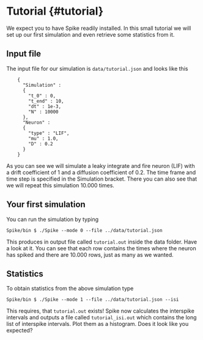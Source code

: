 # Tutorial {#tutorial}

We expect you to have Spike readily installed.
In this small tutorial we will set up our first simulation and even retrieve some statistics from it.

## Input file
The input file for our simulation is `data/tutorial.json` and looks like this

~~~~~~~~~~~~~~~~~~~~~~~~{.java}
    {
      "Simulation" :
      {
        "t_0" : 0,
        "t_end" : 10,
        "dt" : 1e-3,
        "N" : 10000
      },
      "Neuron" :
      {
        "type" : "LIF",
        "mu" : 1.0,
        "D" : 0.2
      }
    }
~~~~~~~~~~~~~~~~~~~~~~~~

As you can see we will simulate a leaky integrate and fire neuron (LIF) with a drift coefficient of 1 and a diffusion coefficient of 0.2.
The time frame and time step is specified in the Simulation bracket.
There you can also see that we will repeat this simulation 10.000 times.

## Your first simulation
You can run the simulation by typing

    Spike/bin $ ./Spike --mode 0 --file ../data/tutorial.json

This produces in output file called `tutorial.out` inside the data folder.
Have a look at it.
You can see that each row contains the times where the neuron has spiked and there are 10.000 rows, just as many as we wanted.

## Statistics
To obtain statistics from the above simulation type

    Spike/bin $ ./Spike --mode 1 --file ../data/tutorial.json --isi

This requires, that `tutorial.out` exists!
Spike now calculates the interspike intervals and outputs a file called `tutorial_isi.out` which contains the long list of interspike intervals.
Plot them as a histogram.
Does it look like you expected?
